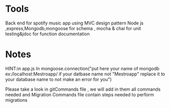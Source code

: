 # Tools
Back end for spotify music app using MVC design pattern Node js ,express,Mongodb,mongoose for schema , mocha & chai for unit testing&jdoc for function documentation

# Notes
HINT:in app.js In mongoose.connection("put here your name of mongodb ex:/localhost:Mestroapp/   if your datbase name not "Mestroapp"  replace it to your database name to not make an error for you")

Please take a look in gitCommands file , we will add in them all commands needed
and Migration Commands file contain steps needed to perform migrations
